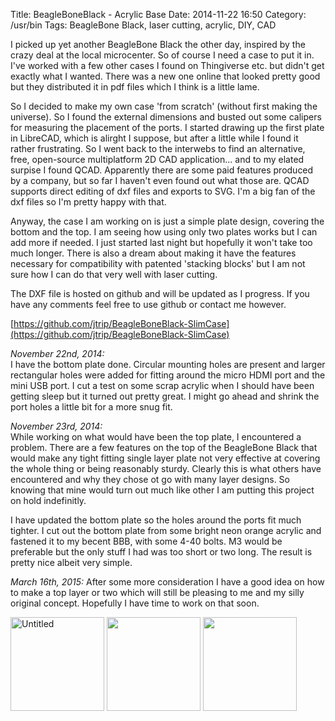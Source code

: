 Title: BeagleBoneBlack - Acrylic Base
Date: 2014-11-22 16:50
Category: /usr/bin
Tags: BeagleBone Black, laser cutting, acrylic, DIY, CAD


I picked up yet another BeagleBone Black the other day, inspired by the crazy deal at the local microcenter. So of course I need a case to put it in. I've worked with a few other cases I found on Thingiverse etc. but didn't get exactly what I wanted. There was a new one online that looked pretty good but they distributed it in pdf files which I think is a little lame.

So I decided to make my own case 'from scratch' (without first making the universe). So I found the external dimensions and busted out some calipers for measuring the placement of the ports. I started drawing up the first plate in LibreCAD, which is alirght I suppose, but after a little while I found it rather frustrating. So I went back to the interwebs to find an alternative, free, open-source multiplatform 2D CAD application... and to my elated surpise I found QCAD. Apparently there are some paid features produced by a company, but so far I haven't even found out what those are. QCAD supports direct editing of dxf files and exports to SVG. I'm a big fan of the dxf files so I'm pretty happy with that.

Anyway, the case I am working on is just a simple plate design, covering the bottom and the top. I am seeing how using only two plates works but I can add more if needed. I just started last night but hopefully it won't take too much longer. There is also a dream about making it have the features necessary for compatibility with patented 'stacking blocks' but I am not sure how I can do that very well with laser cutting.

The DXF file is hosted on github and will be updated as I progress. If you have any comments feel free to use github or contact me however.

[https://github.com/jtrip/BeagleBoneBlack-SlimCase](https://github.com/jtrip/BeagleBoneBlack-SlimCase)

_November 22nd, 2014:_  
I have the bottom plate done. Circular mounting holes are present and larger rectangular holes were added for fitting around the micro HDMI port and the mini USB port. I cut a test on some scrap acrylic when I should have been getting sleep but it turned out pretty great. I might go ahead and shrink the port holes a little bit for a more snug fit.

_November 23rd, 2014:_  
While working on what would have been the top plate, I encountered a problem. There are a few features on the top of the BeagleBone Black that would make any tight fitting single layer plate not very effective at covering the whole thing or being reasonably sturdy. Clearly this is what others have encountered and why they chose ot go with many layer designs. So knowing that mine would turn out much like other I am putting this project on hold indefinitly. 

I have updated the bottom plate so the holes around the ports fit much tighter. I cut out the bottom plate from some bright neon orange acrylic and fastened it to my becent BBB, with some 4-40 bolts. M3 would be preferable but the only stuff I had was too short or two long. The result is pretty nice albeit very simple.

_March 16th, 2015:_
After some more consideration I have a good idea on how to make a top layer or two which will still be pleasing to me and my silly original concept. Hopefully I have time to work on that soon.

<a href="https://www.flickr.com/photos/jtrip/15247775764" title="Untitled by Justin Triplett, on Flickr"><img src="https://farm9.staticflickr.com/8609/15247775764_75b4f821aa_q.jpg" width="150" height="150" alt="Untitled"></a>
<a href="https://www.flickr.com/photos/jtrip/15247774834" title="  by Justin Triplett, on Flickr"><img src="https://farm8.staticflickr.com/7469/15247774834_6745632763_q.jpg" width="150" height="150" alt=" "></a>
<a href="https://www.flickr.com/photos/jtrip/15682510158" title="  by Justin Triplett, on Flickr"><img src="https://farm8.staticflickr.com/7542/15682510158_8277c3bcfc_q.jpg" width="150" height="150" alt=" "></a>
